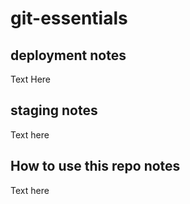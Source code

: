 # git-essentials

## deployment notes
Text Here

## staging notes
Text here

## How to use this repo notes
Text here
